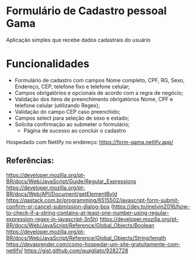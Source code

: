 # Formulário de Cadastro pessoal Gama

Aplicação simples que recebe dados cadastrais do usuário

# Funcionalidades
  + Formulário de cadastro com campos Nome completo, CPF, RG, Sexo, Endereço, CEP, telefone fixo e telefone celular;
  + Campos obrigatórios e opcionais de acordo com a regra de negócio;
  + Validação dos itens de preenchimento obrigatórios Nome, CPF e telefone celular (utilizando Regex);
  + Validação do campo CEP caso preenchido;
  + Campos select para seleção de sexo e estado;
  + Solicita confirmação ao submeter o formulário;
    + Página de sucesso ao concluir o cadastro

Hospedado com Netlify no endereço: https://form-gama.netlify.app/


## Referências:
https://developer.mozilla.org/pt-BR/docs/Web/JavaScript/Guide/Regular_Expressions
https://developer.mozilla.org/pt-BR/docs/Web/API/Document/getElementById
https://qastack.com.br/programming/6515502/javascript-form-submit-confirm-or-cancel-submission-dialog-box
(https://dev.to/melvin2016/how-to-check-if-a-string-contains-at-least-one-number-using-regular-expression-regex-in-javascript-3n5h)
https://developer.mozilla.org/pt-BR/docs/Web/JavaScript/Reference/Global_Objects/Boolean
https://developer.mozilla.org/pt-BR/docs/Web/JavaScript/Reference/Global_Objects/String/length
https://devaprender.com/como-hospedar-um-site-gratuitamente-com-netlify/
https://gist.github.com/quagliato/9282728
